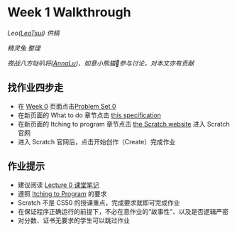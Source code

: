 # Week 1 Walkthrough

_Leo([LeoTsui](https://www.github.com/LeoTsui)) 供稿_

_精灵兔 整理_

_夜战八方哒叭将([AnnaLu](https://github.com/xrlu0929))、如意小熊猫🍒参与讨论，对本文亦有贡献_

## 找作业四步走

* 在 [Week 0](https://courses.edx.org/courses/course-v1:HarvardX+CS50+X/courseware/6f10d1f2fb0548ada175ba2ed508f50c/df9d0184ff4846428527f43925a04c24/1?activate_block_id=block-v1%3AHarvardX%2BCS50%2BX%2Btype%40vertical%2Bblock%40c73c23bf7b9545b686925a7f6dca007a) 页面点击[Problem Set 0](https://docs.cs50.net/2019/x/psets/0/index.html)
* 在新页面的 What to do 章节点击 [this specification](https://docs.cs50.net/2019/x/psets/0/scratch.html)
* 在新页面的 Itching to program 章节点击 [the Scratch website](https://scratch.mit.edu/) 进入 Scratch 官网
* 进入 Scratch 官网后，点击开始创作（Create）完成作业

## 作业提示

* 建议阅读 [Lecture 0 课堂笔记](https://cs50.harvard.edu/college/2018/fall/weeks/0/notes/)
* 遵照 [Itching to Program](https://docs.cs50.net/2019/x/psets/0/scratch.html) 的要求
* Scratch 不是 CS50 的授课重点，完成要求就即可完成作业
* 在保证程序正确运行的前提下，不必在意作业的“故事性”、以及是否逻辑严密
* 对分数、证书无要求的学生可以跳过作业

